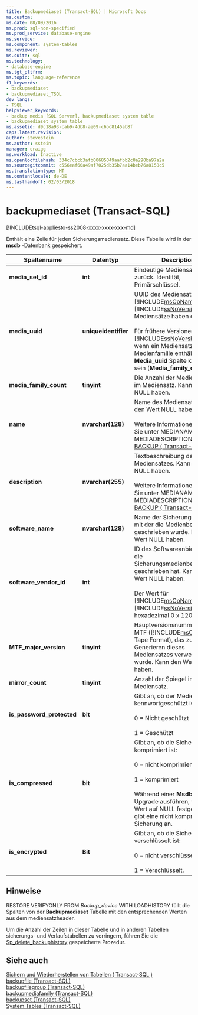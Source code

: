 ```yaml
---
title: Backupmediaset (Transact-SQL) | Microsoft Docs
ms.custom: 
ms.date: 08/09/2016
ms.prod: sql-non-specified
ms.prod_service: database-engine
ms.service: 
ms.component: system-tables
ms.reviewer: 
ms.suite: sql
ms.technology:
- database-engine
ms.tgt_pltfrm: 
ms.topic: language-reference
f1_keywords:
- backupmediaset
- backupmediaset_TSQL
dev_langs:
- TSQL
helpviewer_keywords:
- backup media [SQL Server], backupmediaset system table
- backupmediaset system table
ms.assetid: d9c18a93-cab9-4db8-ae09-c6bd8145ab8f
caps.latest.revision: 
author: stevestein
ms.author: sstein
manager: craigg
ms.workload: Inactive
ms.openlocfilehash: 334c7cbcb3afb00685049aafbb2c0a290ba97a2a
ms.sourcegitcommit: c556eaf60a49af7025db35b7aa14beb76a8158c5
ms.translationtype: MT
ms.contentlocale: de-DE
ms.lasthandoff: 02/03/2018
---
```

# <a name="backupmediaset-transact-sql"></a>backupmediaset (Transact-SQL)
[!INCLUDE[tsql-appliesto-ss2008-xxxx-xxxx-xxx-md](../../includes/tsql-appliesto-ss2008-xxxx-xxxx-xxx-md.md)]

  Enthält eine Zeile für jeden Sicherungsmediensatz. Diese Tabelle wird in der **msdb** -Datenbank gespeichert.  
 
  
|Spaltenname|Datentyp|Description|  
|-----------------|---------------|-----------------|  
|**media_set_id**|**int**|Eindeutige Mediensatz-ID zurück. Identität, Primärschlüssel.|  
|**media_uuid**|**uniqueidentifier**|UUID des Mediensatzes. Alle [!INCLUDE[msCoName](../../includes/msconame-md.md)] [!INCLUDE[ssNoVersion](../../includes/ssnoversion-md.md)] -Mediensätze haben eine UUID.<br /><br /> Für frühere Versionen von [!INCLUDE[ssNoVersion](../../includes/ssnoversion-md.md)]jedoch, wenn ein Mediensatz nur eine Medienfamilie enthält die **Media_uuid** Spalte kann NULL sein (**Media_family_count** 1).|  
|**media_family_count**|**tinyint**|Die Anzahl der Medienfamilien im Mediensatz. Kann den Wert NULL haben.|  
|**name**|**nvarchar(128)**|Name des Mediensatzes. Kann den Wert NULL haben.<br /><br /> Weitere Informationen finden Sie unter MEDIANAME und MEDIADESCRIPTION in [BACKUP &#40; Transact-SQL &#41; ](../../t-sql/statements/backup-transact-sql.md).|  
|**description**|**nvarchar(255)**|Textbeschreibung des Mediensatzes. Kann den Wert NULL haben.<br /><br /> Weitere Informationen finden Sie unter MEDIANAME und MEDIADESCRIPTION in [BACKUP &#40; Transact-SQL &#41; ](../../t-sql/statements/backup-transact-sql.md).|  
|**software_name**|**nvarchar(128)**|Name der Sicherungssoftware, mit der die Medienbezeichnung geschrieben wurde. Kann den Wert NULL haben.|  
|**software_vendor_id**|**int**|ID des Softwareanbieters, der die Sicherungsmedienbezeichnung geschrieben hat. Kann den Wert NULL haben.<br /><br /> Der Wert für [!INCLUDE[msCoName](../../includes/msconame-md.md)] [!INCLUDE[ssNoVersion](../../includes/ssnoversion-md.md)] hexadezimal 0 x 1200 ist.|  
|**MTF_major_version**|**tinyint**|Hauptversionsnummer von MTF ([!INCLUDE[msCoName](../../includes/msconame-md.md)] Tape Format), das zum Generieren dieses Mediensatzes verwendet wurde. Kann den Wert NULL haben.|  
|**mirror_count**|**tinyint**|Anzahl der Spiegel im Mediensatz.|  
|**is_password_protected**|**bit**|Gibt an, ob der Mediensatz kennwortgeschützt ist:<br /><br /> 0 = Nicht geschützt<br /><br /> 1 = Geschützt|  
|**is_compressed**|**bit**|Gibt an, ob die Sicherung komprimiert ist:<br /><br /> 0 = nicht komprimiert<br /><br /> 1 = komprimiert<br /><br /> Während einer **Msdb** ein Upgrade ausführen, wird dieser Wert auf NULL festgelegt. Dies gibt eine nicht komprimierte Sicherung an.|  
|**is_encrypted**|**Bit**|Gibt an, ob die Sicherung verschlüsselt ist:<br /><br /> 0 = nicht verschlüsselt<br /><br /> 1 = Verschlüsselt.|  
  
## <a name="remarks"></a>Hinweise  
 RESTORE VERIFYONLY FROM *Backup_device* WITH LOADHISTORY füllt die Spalten von der **Backupmediaset** Tabelle mit den entsprechenden Werten aus dem mediensatzheader.  
  
 Um die Anzahl der Zeilen in dieser Tabelle und in anderen Tabellen sicherungs- und Verlaufstabellen zu verringern, führen Sie die [Sp_delete_backuphistory](../../relational-databases/system-stored-procedures/sp-delete-backuphistory-transact-sql.md) gespeicherte Prozedur.  
  
## <a name="see-also"></a>Siehe auch  
 [Sichern und Wiederherstellen von Tabellen &#40; Transact-SQL &#41;](../../relational-databases/system-tables/backup-and-restore-tables-transact-sql.md)   
 [backupfile &#40;Transact-SQL&#41;](../../relational-databases/system-tables/backupfile-transact-sql.md)   
 [backupfilegroup &#40;Transact-SQL&#41;](../../relational-databases/system-tables/backupfilegroup-transact-sql.md)   
 [backupmediafamily &#40;Transact-SQL&#41;](../../relational-databases/system-tables/backupmediafamily-transact-sql.md)   
 [backupset &#40;Transact-SQL&#41;](../../relational-databases/system-tables/backupset-transact-sql.md)   
 [System Tables &#40;Transact-SQL&#41;](../../relational-databases/system-tables/system-tables-transact-sql.md)  
  
  
